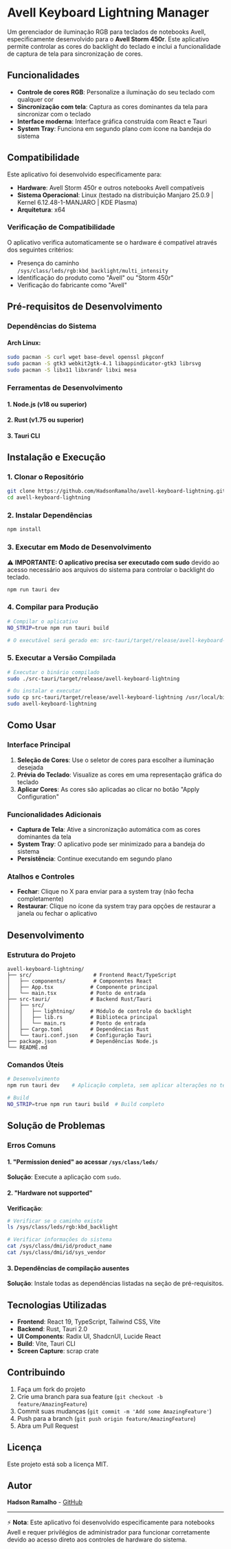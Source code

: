 # Avell Keyboard Lightning Manager

Um gerenciador de iluminação RGB para teclados de notebooks Avell, especificamente desenvolvido para o **Avell Storm 450r**. Este aplicativo permite controlar as cores do backlight do teclado e inclui a funcionalidade de captura de tela para sincronização de cores.

## Funcionalidades

-  **Controle de cores RGB**: Personalize a iluminação do seu teclado com qualquer cor
-  **Sincronização com tela**: Captura as cores dominantes da tela para sincronizar com o teclado
-  **Interface moderna**: Interface gráfica construída com React e Tauri
-  **System Tray**: Funciona em segundo plano com ícone na bandeja do sistema

## Compatibilidade

Este aplicativo foi desenvolvido especificamente para:
- **Hardware**: Avell Storm 450r e outros notebooks Avell compatíveis
- **Sistema Operacional**: Linux (testado na distribuição Manjaro 25.0.9 | Kernel 6.12.48-1-MANJARO | KDE Plasma)
- **Arquitetura**: x64

### Verificação de Compatibilidade

O aplicativo verifica automaticamente se o hardware é compatível através dos seguintes critérios:
- Presença do caminho `/sys/class/leds/rgb:kbd_backlight/multi_intensity`
- Identificação do produto como "Avell" ou "Storm 450r"
- Verificação do fabricante como "Avell"

## Pré-requisitos de Desenvolvimento

### Dependências do Sistema
#### Arch Linux:
```bash
sudo pacman -S curl wget base-devel openssl pkgconf
sudo pacman -S gtk3 webkit2gtk-4.1 libappindicator-gtk3 librsvg
sudo pacman -S libx11 libxrandr libxi mesa
```

### Ferramentas de Desenvolvimento

#### 1. Node.js (v18 ou superior)

#### 2. Rust (v1.75 ou superior)

#### 3. Tauri CLI

## Instalação e Execução

### 1. Clonar o Repositório
```bash
git clone https://github.com/HadsonRamalho/avell-keyboard-lightning.git
cd avell-keyboard-lightning
```

### 2. Instalar Dependências
```bash
npm install
```

### 3. Executar em Modo de Desenvolvimento

⚠️ **IMPORTANTE: O aplicativo precisa ser executado com sudo** devido ao acesso necessário aos arquivos do sistema para controlar o backlight do teclado.

```bash
npm run tauri dev
```

### 4. Compilar para Produção
```bash
# Compilar o aplicativo
NO_STRIP=true npm run tauri build

# O executável será gerado em: src-tauri/target/release/avell-keyboard-lightning
```

### 5. Executar a Versão Compilada
```bash
# Executar o binário compilado
sudo ./src-tauri/target/release/avell-keyboard-lightning

# Ou instalar e executar
sudo cp src-tauri/target/release/avell-keyboard-lightning /usr/local/bin/
sudo avell-keyboard-lightning
```

## Como Usar

### Interface Principal
1. **Seleção de Cores**: Use o seletor de cores para escolher a iluminação desejada
2. **Prévia do Teclado**: Visualize as cores em uma representação gráfica do teclado
3. **Aplicar Cores**: As cores são aplicadas ao clicar no botão "Apply Configuration"

### Funcionalidades Adicionais
- **Captura de Tela**: Ative a sincronização automática com as cores dominantes da tela
- **System Tray**: O aplicativo pode ser minimizado para a bandeja do sistema
- **Persistência**: Continue executando em segundo plano

### Atalhos e Controles
- **Fechar**: Clique no X para enviar para a system tray (não fecha completamente)
- **Restaurar**: Clique no ícone da system tray para opções de restaurar a janela ou fechar o aplicativo

## Desenvolvimento

### Estrutura do Projeto
```
avell-keyboard-lightning/
├── src/                    # Frontend React/TypeScript
│   ├── components/         # Componentes React
│   ├── App.tsx            # Componente principal
│   └── main.tsx           # Ponto de entrada
├── src-tauri/             # Backend Rust/Tauri
│   ├── src/
│   │   ├── lightning/     # Módulo de controle do backlight
│   │   ├── lib.rs         # Biblioteca principal
│   │   └── main.rs        # Ponto de entrada
│   ├── Cargo.toml         # Dependências Rust
│   └── tauri.conf.json    # Configuração Tauri
├── package.json           # Dependências Node.js
└── README.md
```

### Comandos Úteis
```bash
# Desenvolvimento
npm run tauri dev    # Aplicação completa, sem aplicar alterações no teclado

# Build
NO_STRIP=true npm run tauri build  # Build completo
```

## Solução de Problemas

### Erros Comuns

#### 1. "Permission denied" ao acessar `/sys/class/leds/`
**Solução**: Execute a aplicação com `sudo`.

#### 2. "Hardware not supported"
**Verificação**:
```bash
# Verificar se o caminho existe
ls /sys/class/leds/rgb:kbd_backlight

# Verificar informações do sistema
cat /sys/class/dmi/id/product_name
cat /sys/class/dmi/id/sys_vendor
```

#### 3. Dependências de compilação ausentes
**Solução**: Instale todas as dependências listadas na seção de pré-requisitos.

## Tecnologias Utilizadas

- **Frontend**: React 19, TypeScript, Tailwind CSS, Vite
- **Backend**: Rust, Tauri 2.0
- **UI Components**: Radix UI, ShadcnUI, Lucide React
- **Build**: Vite, Tauri CLI
- **Screen Capture**: scrap crate

## Contribuindo

1. Faça um fork do projeto
2. Crie uma branch para sua feature (`git checkout -b feature/AmazingFeature`)
3. Commit suas mudanças (`git commit -m 'Add some AmazingFeature'`)
4. Push para a branch (`git push origin feature/AmazingFeature`)
5. Abra um Pull Request

## Licença

Este projeto está sob a licença MIT.

## Autor

**Hadson Ramalho** - [GitHub](https://github.com/HadsonRamalho)

---

⚡ **Nota**: Este aplicativo foi desenvolvido especificamente para notebooks Avell e requer privilégios de administrador para funcionar corretamente devido ao acesso direto aos controles de hardware do sistema.
